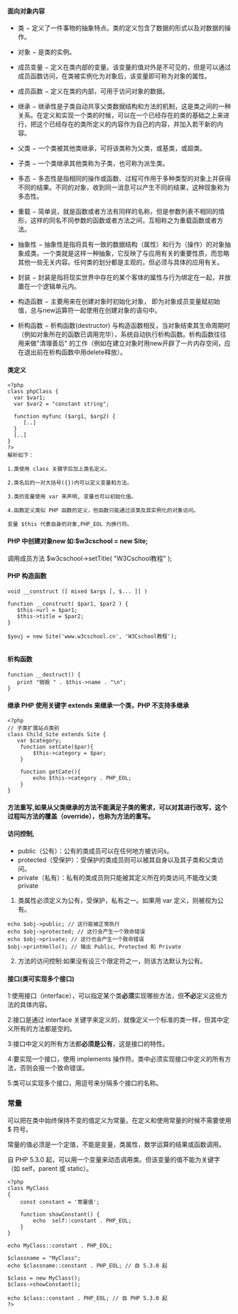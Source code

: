 #### 面向对象内容
* 类 − 定义了一件事物的抽象特点。类的定义包含了数据的形式以及对数据的操作。

* 对象 − 是类的实例。

* 成员变量 − 定义在类内部的变量。该变量的值对外是不可见的，但是可以通过成员函数访问，在类被实例化为对象后，该变量即可称为对象的属性。

* 成员函数 − 定义在类的内部，可用于访问对象的数据。

* 继承 − 继承性是子类自动共享父类数据结构和方法的机制，这是类之间的一种关系。在定义和实现一个类的时候，可以在一个已经存在的类的基础之上来进行，把这个已经存在的类所定义的内容作为自己的内容，并加入若干新的内容。

* 父类 − 一个类被其他类继承，可将该类称为父类，或基类，或超类。

* 子类 − 一个类继承其他类称为子类，也可称为派生类。

* 多态 − 多态性是指相同的操作或函数、过程可作用于多种类型的对象上并获得不同的结果。不同的对象，收到同一消息可以产生不同的结果，这种现象称为多态性。

* 重载 − 简单说，就是函数或者方法有同样的名称，但是参数列表不相同的情形，这样的同名不同参数的函数或者方法之间，互相称之为重载函数或者方法。

* 抽象性 − 抽象性是指将具有一致的数据结构（属性）和行为（操作）的对象抽象成类。一个类就是这样一种抽象，它反映了与应用有关的重要性质，而忽略其他一些无关内容。任何类的划分都是主观的，但必须与具体的应用有关。

* 封装 − 封装是指将现实世界中存在的某个客体的属性与行为绑定在一起，并放置在一个逻辑单元内。

* 构造函数 − 主要用来在创建对象时初始化对象， 即为对象成员变量赋初始值，总与new运算符一起使用在创建对象的语句中。

* 析构函数 − 析构函数(destructor) 与构造函数相反，当对象结束其生命周期时（例如对象所在的函数已调用完毕），系统自动执行析构函数。析构函数往往用来做"清理善后" 的工作（例如在建立对象时用new开辟了一片内存空间，应在退出前在析构函数中用delete释放）。


#### 类定义
```
<?php
class phpClass {
  var $var1;
  var $var2 = "constant string";
  
  function myfunc ($arg1, $arg2) {
     [..]
  }
  [..]
}
?>
解析如下：

1.类使用 class 关键字后加上类名定义。

2.类名后的一对大括号({})内可以定义变量和方法。

3.类的变量使用 var 来声明, 变量也可以初始化值。

4.函数定义类似 PHP 函数的定义，但函数只能通过该类及其实例化的对象访问。

变量 $this 代表自身的对象,PHP_EOL 为换行符。

```

#### PHP 中创建对象new 如:$w3cschool = new Site;
调用成员方法  $w3cschool->setTitle( "W3Cschool教程" );
#### PHP 构造函数
```
void __construct ([ mixed $args [, $... ]] )

function __construct( $par1, $par2 ) {
   $this->url = $par1;
   $this->title = $par2;
}

$youj = new Site('www.w3cschool.cn', 'W3Cschool教程');


``` 

#### 析构函数

```
function __destruct() {
   print "销毁 " . $this->name . "\n";
}
```

#### 继承 PHP 使用关键字 extends 来继承一个类，PHP 不支持多继承
```
<?php 
// 子类扩展站点类别
class Child_Site extends Site {
   var $category;
	function setCate($par){
		$this->category = $par;
	}
  
	function getCate(){
		echo $this->category . PHP_EOL;
	}
}
```

#### 方法重写,如果从父类继承的方法不能满足子类的需求，可以对其进行改写，这个过程叫方法的覆盖（override），也称为方法的重写。
#### 访问控制,
* public（公有）：公有的类成员可以在任何地方被访问s。
* protected（受保护）：受保护的类成员则可以被其自身以及其子类和父类访问。
* private（私有）：私有的类成员则只能被其定义所在的类访问,不能改父类private
1.  类属性必须定义为公有，受保护，私有之一。如果用 var 定义，则被视为公有。
```
echo $obj->public; // 这行能被正常执行
echo $obj->protected; // 这行会产生一个致命错误
echo $obj->private; // 这行也会产生一个致命错误
$obj->printHello(); // 输出 Public、Protected 和 Private
```
2.  方法的访问控制:如果没有设三个限定符之一，则该方法默认为公有。

#### 接口(类可实现多个接口)
1:使用接口（interface），可以指定某个类**必须**实现哪些方法，但**不必**定义这些方法的具体内容。

2:接口是通过 interface 关键字来定义的，就像定义一个标准的类一样，但其中定义所有的方法都是空的。

3:接口中定义的所有方法都**必须是公有**，这是接口的特性。

4:要实现一个接口，使用 implements 操作符。类中必须实现接口中定义的所有方法，否则会报一个致命错误。

5:类可以实现多个接口，用逗号来分隔多个接口的名称。


### 常量
可以把在类中始终保持不变的值定义为常量。在定义和使用常量的时候不需要使用 $ 符号。

常量的值必须是一个定值，不能是变量，类属性，数学运算的结果或函数调用。

自 PHP 5.3.0 起，可以用一个变量来动态调用类。但该变量的值不能为关键字（如 self，parent 或 static）。

```
<?php
class MyClass
{
    const constant = '常量值';

    function showConstant() {
        echo  self::constant . PHP_EOL;
    }
}

echo MyClass::constant . PHP_EOL;

$classname = "MyClass";
echo $classname::constant . PHP_EOL; // 自 5.3.0 起

$class = new MyClass();
$class->showConstant();

echo $class::constant . PHP_EOL; // 自 PHP 5.3.0 起
?>
```